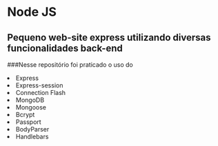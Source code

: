# Node JS
## Pequeno web-site express utilizando diversas funcionalidades back-end 
###Nesse repositório foi praticado o uso do
<li>Express</li>
<li>Express-session</li>
<li>Connection Flash</li>
<li>MongoDB</li>
<li>Mongoose</li>
<li>Bcrypt</li>
<li>Passport</li>
<li>BodyParser</li>
<li>Handlebars</li>

